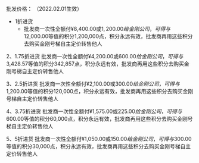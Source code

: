 批发价格：
（2022.02.01生效）
- 1折进货
  - 批发商一次性全额付¥8,400.00或$1,200.00给金刚公司，可得与$12,000.00等值的积分1,200,000点，积分永远有效，批发商再用这些积分去购买金刚号梯自主定价转售他人

2、1.75折进货
批发商一次性全额付¥4,200.00或$600.00给金刚公司，可得与$3,428.57等值的积分342,857点，积分永远有效，批发商再用这些积分去购买金刚号梯自主定价转售他人

3、2.5折进货
批发商一次性全额付¥2,100.00或$300.00给金刚公司，可得与$1,200.00等值的积分120,000点，积分永远有效，批发商再用这些积分去购买金刚号梯自主定价转售他人

4、3.75折进货
批发商一次性全额付¥1,575.00或$225.00给金刚公司，可得与$600.00等值的积分60,000点，积分永远有效，批发商再用这些积分去购买金刚号梯自主定价转售他人

5、5折进货
批发商一次性全额付¥1,050.00或$150.00给金刚公司，可得与$300.00等值的积分30,000点，积分永远有效，批发商再用这些积分去购买金刚号梯自主定价转售他人
